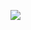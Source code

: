 [![](https://mermaid.ink/img/pako:eNplkMFugzAMhl8l8rmDARttc-hh2l5gvebiEgORIGGJ06pCvPtCtXaT5tOv77d_2Z6hcZpAQqCvSLahd4Odx1HZwblJfJLV5JUVqd68uwTyT4fDj5J3JFDrICxdhHVMgp3gnm460RSvbIpR9jfgSP78dz4k_39AuHVlsIGR_IhGpzXndRcFyR5JgUxSU4txYAXKLqkVI7vj1TYg2UfaQJw08v0qkC0O4UE_tGHnH3BwmI4FOQNfp_UnnQmcIhtnW9OtPPoh4Z55CjLPVzvrDPfxlDVuzIPRPXruz_s6r8t6h2VF9bbC16rSzanY79rypWj19rkoEZZl-QbcL4Ln?type=png)](https://mermaid.live/edit#pako:eNplkMFugzAMhl8l8rmDARttc-hh2l5gvebiEgORIGGJ06pCvPtCtXaT5tOv77d_2Z6hcZpAQqCvSLahd4Odx1HZwblJfJLV5JUVqd68uwTyT4fDj5J3JFDrICxdhHVMgp3gnm460RSvbIpR9jfgSP78dz4k_39AuHVlsIGR_IhGpzXndRcFyR5JgUxSU4txYAXKLqkVI7vj1TYg2UfaQJw08v0qkC0O4UE_tGHnH3BwmI4FOQNfp_UnnQmcIhtnW9OtPPoh4Z55CjLPVzvrDPfxlDVuzIPRPXruz_s6r8t6h2VF9bbC16rSzanY79rypWj19rkoEZZl-QbcL4Ln)
